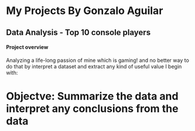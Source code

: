 # My Projects By Gonzalo Aguilar




## Data Analysis - Top 10 console players



#### Project overview

Analyzing a life-long passion of mine which is gaming! and no better
way to do that by interpret a dataset and extract any kind of useful value
I begin with:

# Objectve: Summarize the data and interpret any conclusions from the data



